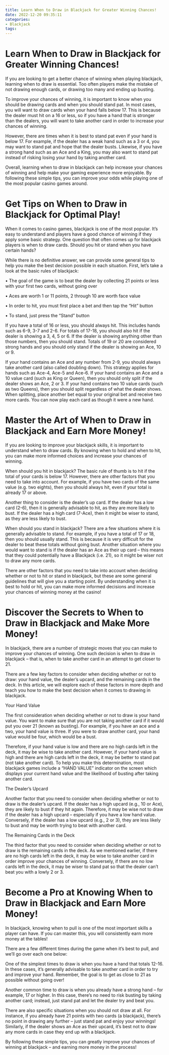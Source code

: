 ```yaml
---
title: Learn When to Draw in Blackjack for Greater Winning Chances!
date: 2022-12-20 09:35:11
categories:
- Blackjack
tags:
---
```



#  Learn When to Draw in Blackjack for Greater Winning Chances!

If you are looking to get a better chance of winning when playing blackjack, learning when to draw is essential. Too often players make the mistake of not drawing enough cards, or drawing too many and ending up busting.

To improve your chances of winning, it is important to know when you should be drawing cards and when you should stand pat. In most cases, you will want to draw cards when your hand falls below 17. This is because the dealer must hit on a 16 or less, so if you have a hand that is stronger than the dealers, you will want to take another card in order to increase your chances of winning.

However, there are times when it is best to stand pat even if your hand is below 17. For example, if the dealer has a weak hand such as a 3 or 4, you may want to stand pat and hope that the dealer busts. Likewise, if you have a strong hand such as an Ace and a King, you may also want to stand pat instead of risking losing your hand by taking another card.

Overall, learning when to draw in blackjack can help increase your chances of winning and help make your gaming experience more enjoyable. By following these simple tips, you can improve your odds while playing one of the most popular casino games around.

#  Get Tips on When to Draw in Blackjack for Optimal Play!

When it comes to casino games, blackjack is one of the most popular. It’s easy to understand and players have a good chance of winning if they apply some basic strategy. One question that often comes up for blackjack players is when to draw cards. Should you hit or stand when you have certain hands?

While there is no definitive answer, we can provide some general tips to help you make the best decision possible in each situation. First, let’s take a look at the basic rules of blackjack:

• The goal of the game is to beat the dealer by collecting 21 points or less with your first two cards, without going over

• Aces are worth 1 or 11 points, 2 through 10 are worth face value

• In order to hit, you must first place a bet and then tap the “Hit” button

• To stand, just press the “Stand” button

If you have a total of 16 or less, you should always hit. This includes hands such as 6-9, 3-7 and 2-6. For totals of 17-18, you should also hit if the dealer is showing a 3, 4, 5 or 6. If the dealer is showing anything other than those numbers, then you should stand. Totals of 19 or 20 are considered strong hands and you should only stand if the dealer is showing an Ace, 10 or 9.

If your hand contains an Ace and any number from 2-9, you should always take another card (also called doubling down). This strategy applies for hands such as Ace-4, Ace-5 and Ace-6. If your hand contains an Ace and a 10 value card (such as King or Queen), then you should only split if the dealer shows an Ace, 2 or 3. If your hand contains two 10 value cards (such as two Queens), then you should split regardless of what the dealer shows. When splitting, place another bet equal to your original bet and receive two more cards. You can now play each card as though it were a new hand.

#  Master the Art of When to Draw in Blackjack and Earn More Money!

If you are looking to improve your blackjack skills, it is important to understand when to draw cards. By knowing when to hold and when to hit, you can make more informed choices and increase your chances of winning.

When should you hit in blackjack? The basic rule of thumb is to hit if the total of your cards is below 17. However, there are other factors that you need to take into account. For example, if you have two cards of the same value (e.g. two eights), then you should always hit, even if your total is already 17 or above.

Another thing to consider is the dealer’s up card. If the dealer has a low card (2-6), then it is generally advisable to hit, as they are more likely to bust. If the dealer has a high card (7-Ace), then it might be wiser to stand, as they are less likely to bust.

When should you stand in blackjack? There are a few situations where it is generally advisable to stand. For example, if you have a total of 17 or 18, then you should usually stand. This is because it is very difficult for the dealer to beat these totals without going bust. Another situation where you would want to stand is if the dealer has an Ace as their up card – this means that they could potentially have a Blackjack (i.e. 21), so it might be wiser not to draw any more cards.

There are other factors that you need to take into account when deciding whether or not to hit or stand in blackjack, but these are some general guidelines that will give you a starting point. By understanding when it is best to hold or hit, you can make more informed decisions and increase your chances of winning money at the casino!

#  Discover the Secrets to When to Draw in Blackjack and Make More Money!

In blackjack, there are a number of strategic moves that you can make to improve your chances of winning. One such decision is when to draw in blackjack – that is, when to take another card in an attempt to get closer to 21.

There are a few key factors to consider when deciding whether or not to draw: your hand value, the dealer’s upcard, and the remaining cards in the deck. In this article, we will explore each of these factors in more depth and teach you how to make the best decision when it comes to drawing in blackjack.

Your Hand Value

The first consideration when deciding whether or not to draw is your hand value. You want to make sure that you are not taking another card if it would put you over 21 (known as busting). For example, if you have an ace and a two, your hand value is three. If you were to draw another card, your hand value would be four, which would be a bust.

Therefore, if your hand value is low and there are no high cards left in the deck, it may be wise to take another card. However, if your hand value is high and there are high cards left in the deck, it may be better to stand pat (not take another card). To help you make this determination, most blackjack games include a “HAND VALUE” indicator on the screen which displays your current hand value and the likelihood of busting after taking another card.

The Dealer’s Upcard

Another factor that you need to consider when deciding whether or not to draw is the dealer’s upcard. If the dealer has a high upcard (e.g., 10 or Ace), they are likely to bust if they hit again. Therefore, it may be wise not to draw if the dealer has a high upcard – especially if you have a low hand value. Conversely, if the dealer has a low upcard (e.g., 2 or 3), they are less likely to bust and may be worth trying to beat with another card.

The Remaining Cards in the Deck

The third factor that you need to consider when deciding whether or not to draw is the remaining cards in the deck. As we mentioned earlier, if there are no high cards left in the deck, it may be wise to take another card in order improve your chances of winning. Conversely, if there are no low cards left in the deck, it may be wiser to stand pat so that the dealer can’t beat you with a lowly 2 or 3.

#  Become a Pro at Knowing When to Draw in Blackjack and Earn More Money!

In blackjack, knowing when to pull is one of the most important skills a player can have. If you can master this, you will consistently earn more money at the tables!

There are a few different times during the game when it’s best to pull, and we’ll go over each one below:

One of the simplest times to draw is when you have a hand that totals 12-16. In these cases, it’s generally advisable to take another card in order to try and improve your hand. Remember, the goal is to get as close to 21 as possible without going over!

Another common time to draw is when you already have a strong hand – for example, 17 or higher. In this case, there’s no need to risk busting by taking another card; instead, just stand pat and let the dealer try and beat you.

There are also specific situations when you should not draw at all. For instance, if you already have 21 points with two cards (a blackjack), there’s no point in drawing any further – just stand pat and enjoy your winnings! Similarly, if the dealer shows an Ace as their upcard, it’s best not to draw any more cards in case they end up with a blackjack.

By following these simple tips, you can greatly improve your chances of winning at blackjack – and earning more money in the process!